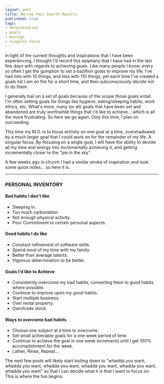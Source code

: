 ```yaml
---
layout: post
title: Narrow Your Search Results
published: true
tags:
- determination
- goals
- musings
- singular-focus
---
```

In light of the current thoughts and inspirations that I have been experiencing, I thought I'd record this epiphany that I have had in the last few days with regards to achieving goals. Like many people I know, every so often I get the gumption to set a bazillion goals to improve my life. I've had lists with 10 things, and lists with 110 things, yet each time I've created a goals list I am on fire for a short time, and then subconsciously decide not to do them.

I generally bail on a set of goals because of the scope those goals entail. I'm often setting goals for things like hygiene, eating/sleeping habits, work ethics, etc. What's more, many (or all) goals that have been set and abandoned are truly worthwhile things that I'd like to achieve... which is all the more frustrating. So here we go again. Only this time, I plan on succeeding.

This time my M.O. is to focus entirely on one goal at a time, overshadowed by a much larger goal that I could work on for the remainder of my life. A singular focus. By focusing on a single goal, I will have the ability to devote all my time and energy into incrementally achieving it, and getting incrementally closer to the "pie in the sky".

A few weeks ago in church I had a similar stroke of inspiration and took some quick notes... so here it is.

------

### PERSONAL INVENTORY

#### Bad habits I don't like

- Sleeping In.
- Too much carbonation.
- Not enough physical activity.
- Poor Commitment to certain personal aspects.

#### Good habits I do like

- Constant refinement of software skills.
- Spend most of my time with my family.
- Better than average talents.
- Vigorous determination to be better.

#### Goals I'd like to Achieve

- Consistently overcome my bad habits, converting them to good habits where possible.
- Continue to improve upon my good habits.
- Start multiple business.
- Own rental property.
- Own/trade stock.

#### Ways to overcome bad habits

- Choose one subject at a time to overcome.
- Set small achievable goals for a one week period of time.
- Continue to achieve the goal in one week increments until I get 100% accomplishment for the week.
- Lather, Rinse, Repeat...

The next few posts will likely start boiling down to "whadda you want, whadda you want, whadda you want, whadda you want, whadda you want, whadda you want" so that I can decide what it is that I want to focus on. This is where the fun begins.

